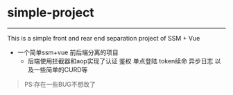 # simple-project

***

This is a simple front and rear end separation project of SSM + Vue

- 一个简单ssm+vue 前后端分离的项目
  - 后端使用拦截器和aop实现了认证 鉴权 单点登陆 token续命 异步日志 以及一些简单的CURD等

> PS:存在一些BUG不想改了

